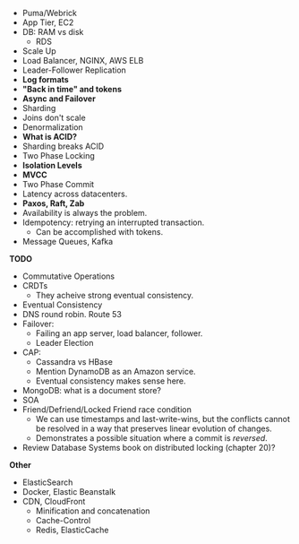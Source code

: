 * Puma/Webrick
* App Tier, EC2
* DB: RAM vs disk
    * RDS
* Scale Up
* Load Balancer, NGINX, AWS ELB
* Leader-Follower Replication
* **Log formats**
* **"Back in time" and tokens**
* **Async and Failover**
* Sharding
* Joins don't scale
* Denormalization
* **What is ACID?**
* Sharding breaks ACID
* Two Phase Locking
* **Isolation Levels**
* **MVCC**
* Two Phase Commit
* Latency across datacenters.
* **Paxos, Raft, Zab**
* Availability is always the problem.
* Idempotency: retrying an interrupted transaction.
    * Can be accomplished with tokens.
* Message Queues, Kafka

**TODO**

* Commutative Operations
* CRDTs
    * They acheive strong eventual consistency.
* Eventual Consistency
* DNS round robin. Route 53
* Failover:
    * Failing an app server, load balancer, follower.
    * Leader Election
* CAP:
    * Cassandra vs HBase
    * Mention DynamoDB as an Amazon service.
    * Eventual consistency makes sense here.
* MongoDB: what is a document store?
* SOA
* Friend/Defriend/Locked Friend race condition
    * We can use timestamps and last-write-wins, but the conflicts
      cannot be resolved in a way that preserves linear evolution of
      changes.
    * Demonstrates a possible situation where a commit is *reversed*.
* Review Database Systems book on distributed locking (chapter 20)?

**Other**

* ElasticSearch
* Docker, Elastic Beanstalk
* CDN, CloudFront
    * Minification and concatenation
    * Cache-Control
    * Redis, ElasticCache
